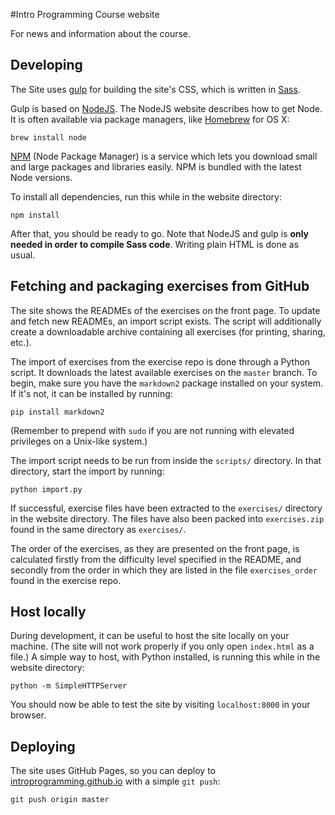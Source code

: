 #Intro Programming  Course website

For news and information about the course.

## Developing

The Site uses [gulp](http://gulpjs.com/) for building the site's CSS, which is written in [Sass](http://sass-lang.com/).

Gulp is based on [NodeJS](http://nodejs.org/). The NodeJS website describes how to get Node. It is often available via package managers, like [Homebrew](http://brew.sh/) for OS X:
```
brew install node
```
[NPM](https://www.npmjs.org/) (Node Package Manager) is a service which lets you download small and large packages and libraries easily. NPM is bundled with the latest Node versions.

To install all dependencies, run this while in the website directory:
```
npm install
```
After that, you should be ready to go. Note that NodeJS and gulp is **only needed in order to compile Sass code**. Writing plain HTML is done as usual.

## Fetching and packaging exercises from GitHub

The site shows the READMEs of the exercises on the front page. To update and fetch new READMEs, an import script exists. The script will additionally create a downloadable archive containing all exercises (for printing, sharing, etc.).

The import of exercises from the exercise repo is done through a Python script. It downloads the latest available exercises on the `master` branch. To begin, make sure you have the `markdown2` package installed on your system. If it's not, it can be installed by running:

```
pip install markdown2
```

(Remember to prepend with `sudo` if you are not running with elevated privileges on a Unix-like system.)

The import script needs to be run from inside the `scripts/` directory. In that directory, start the import by running:

```
python import.py
```

If successful, exercise files have been extracted to the `exercises/` directory in the website directory. The files have also been packed into `exercises.zip` found in the same directory as `exercises/`.

The order of the exercises, as they are presented on the front page, is calculated firstly from the difficulty level specified in the README, and secondly from the order in which they are listed in the file `exercises_order` found in the exercise repo.

## Host locally

During development, it can be useful to host the site locally on your machine. (The site will not work properly if you only open `index.html` as a file.) A simple way to host, with Python installed, is running this while in the website directory:

```
python -m SimpleHTTPServer
```

You should now be able to test the site by visiting `localhost:8000` in your browser.

## Deploying

The site uses GitHub Pages, so you can deploy to [introprogramming.github.io](http://introprogramming.github.io/) with a simple `git push`:
```
git push origin master
```
